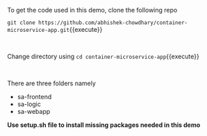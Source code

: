 To get the code used in this demo, clone the following repo

`git clone https://github.com/abhishek-chowdhary/container-microservice-app.git`{{execute}}

<br/>

Change directory using `cd container-microservice-app`{{execute}}

<br/>

There are three folders namely
* sa-frontend
* sa-logic
* sa-webapp


**Use setup.sh file to install missing packages needed in this demo**
